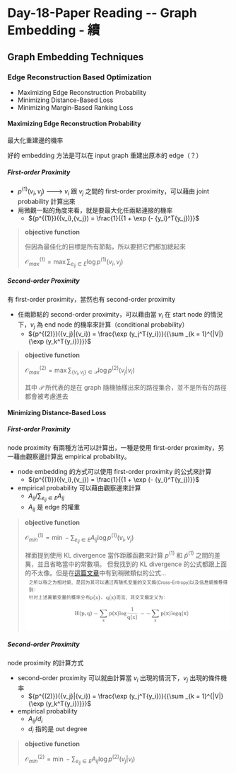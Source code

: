 # Day-18-Paper Reading -- Graph Embedding - 續

## Graph Embedding Techniques

### Edge Reconstruction Based Optimization
- Maximizing Edge Reconstruction Probability
- Minimizing Distance-Based Loss
- Minimizing Margin-Based Ranking Loss

#### Maximizing Edge Reconstruction Probability
最大化重建邊的機率

好的 embedding 方法是可以在 input graph 重建出原本的 edge（？）
##### First-order Proximity
- ${p^{(1)}}({v_i},{v_j})$ ---> $v_{i}$ 跟 $v_{j}$ 之間的 first-order proximity，可以藉由 joint probability 計算出來
- 用微觀一點的角度來看，就是要最大化任兩點連接的機率
  - ${p^{(1)}}({v_i},{v_j}) = \frac{1}{{1 + \exp (- {y_i}^T{y_j})}}$ 

> **objective function**
>
> 但因為最佳化的目標是所有節點，所以要把它們都加總起來  
> 
> $\mathcal{O}_{max}^{(1)} = \mathop {\max} \sum _{{e_{ij}} \in E} {\log {p^{(1)}}({v_i},{v_j})}$

##### Second-order Proximity
有 first-order proximity，當然也有 second-order proximity
- 任兩節點的 second-order proximity，可以藉由當 $v_{i}$ 在 start node 的情況下，$v_{j}$ 為 end node 的機率來計算（conditional probability）
  - ${p^{(2)}}({v_j}|{v_i}) = \frac{\exp (y_j^T{y_i})}{{\sum _{k = 1}^{|V|} {\exp (y_k^T{y_i})}}}$

> **objective function**
> 
> $\mathcal{O}_{max}^{(2)} = \mathop {\max} \sum _{{\lbrace v_i, v_j\rbrace} \in \mathcal{P}} {\log {p^{(2)}}({v_j}|{v_i})}$
> 
> 其中 $\mathcal{P}$ 所代表的是在 graph 隨機抽樣出來的路徑集合，並不是所有的路徑都會被考慮進去

#### Minimizing Distance-Based Loss

##### First-order Proximity
node proximity 有兩種方法可以計算出，一種是使用 first-order proximity，另一藉由觀察邊計算出 empirical probability。
- node embedding 的方式可以使用 first-order proximity 的公式來計算
  - ${p^{(1)}}({v_i},{v_j}) = \frac{1}{{1 + \exp (- {y_i}^T{y_j})}}$
- empirical probability 可以藉由觀察邊來計算
   - $A_{ij}/\sum \nolimits _{{e_{ij}} \in E} {A_{ij}}$
   - $A_{ij}$ 是 edge 的權重

> **objective function**  
> 
> $\mathcal{O}_{min}^{(1)} = \mathop {\min}- \mathop{\sum}_{{e_{ij}} \in E} {A_{ij}\log {p^{(1)}}({v_i},{v_j})}$
> 
> 裡面提到使用 KL divergence 當作距離函數來計算 $p^{(1)}$ 和 $\hat{p}^{(1)}$ 之間的差異，並且省略當中的常數項。
> 但我找到的 KL divergence 的公式都跟上面的不太像。但是在[這篇文章](https://blog.csdn.net/weixin_34275246/article/details/105825529)中有到稍微類似的公式...
> ![](../image/image-49.png)

##### Second-order Proximity

node proximity 的計算方式
- second-order proximity 可以就由計算當 $v_{i}$ 出現的情況下，$v_{j}$ 出現的條件機率
  - ${p^{(2)}}({v_j}|{v_i}) = \frac{\exp (y_j^T{y_i})}{{\sum _{k = 1}^{|V|} {\exp (y_k^T{y_i})}}}$
- empirical probability 
  - $A_{ij}/d_i$
  - $d_{i}$ 指的是 out degree

> **objective function**
> 
> $\mathcal{O}_{min}^{(2)} = \mathop {\min} - \sum _{{e_{ij}} \in E} {A_{ij}\log {p^{(2)}}({v_j}|{v_i})}$
